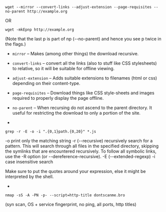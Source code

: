 ```
wget --mirror --convert-links --adjust-extension --page-requisites --no-parent http://example.org
```
OR
```
wget -mkEpnp http://example.org
```
(Note that the last p is part of np (--no-parent) and hence you see p twice in the flags.)


- `mirror` – Makes (among other things) the download recursive.
- `convert-links` – convert all the links (also to stuff like CSS stylesheets) to relative, so it will be suitable for offline viewing.
- `adjust-extension` – Adds suitable extensions to filenames (html or css) depending on their content-type.
- `page-requisites` – Download things like CSS style-sheets and images required to properly display the page offline.
- `no-parent` – When recursing do not ascend to the parent directory. It useful for restricting the download to only a portion of the site.

-

```grep -r -E -o -i ".{0,1}path.{0,20}" *.js```

-o print only the matching string
-r (--recursive) recursively search for a pattern. This will search through all files in the specified directory, skipping the symlinks that are encountered recursively. To follow all symbolic links, use the -R option (or --dereference-recursive).
-E (--extended-regexp)
-i case insensitive search

Make sure to put the quotes around your expression, else it might be interpreted by the shell.

-

```nmap -sS -A -PN -p- --script=http-title dontscanme.bro```

(syn scan, OS + service fingerprint, no ping, all ports, http titles)
